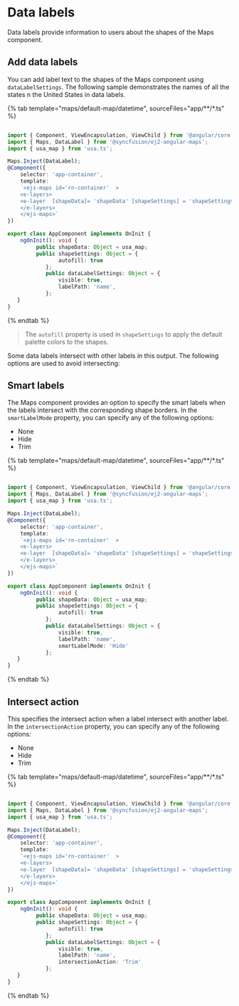 # Data labels

Data labels provide information to users about the shapes of the Maps component.

## Add data labels

You can add label text to the shapes of the Maps component using `dataLabelSettings`. The following sample demonstrates the names of all the states n the United States in data labels.

{% tab template="maps/default-map/datetime", sourceFiles="app/**/*.ts" %}

```typescript

import { Component, ViewEncapsulation, ViewChild } from '@angular/core';
import { Maps, DataLabel } from '@syncfusion/ej2-angular-maps';
import { usa_map } from 'usa.ts';

Maps.Inject(DataLabel);
@Component({
    selector: 'app-container',
    template:
    `<ejs-maps id='rn-container'  >
    <e-layers>
    <e-layer  [shapeData]= 'shapeData' [shapeSettings] = 'shapeSettings' [dataLabelSettings] = 'dataLabelSettings'></e-layer>
    </e-layers>
    </ejs-maps>`
})

export class AppComponent implements OnInit {
    ngOnInit(): void {
         public shapeData: Object = usa_map;
         public shapeSettings: Object = {
                autofill: true
            };
            public dataLabelSettings: Object = {
                visible: true,
                labelPath: 'name',
            };
   }
}

```

{% endtab %}

> The `autofill` property is used in `shapeSettings` to apply the default palette colors to the shapes.

Some data labels intersect with other labels in this output. The following options are used to avoid intersecting:

## Smart labels

The Maps component provides an option to specify the smart labels when the labels intersect with the corresponding shape borders. In the `smartLabelMode` property, you can specify any of the following options:

* None
* Hide
* Trim

{% tab template="maps/default-map/datetime", sourceFiles="app/**/*.ts" %}

```typescript

import { Component, ViewEncapsulation, ViewChild } from '@angular/core';
import { Maps, DataLabel } from '@syncfusion/ej2-angular-maps';
import { usa_map } from 'usa.ts';

Maps.Inject(DataLabel);
@Component({
    selector: 'app-container',
    template:
    `<ejs-maps id='rn-container'  >
    <e-layers>
    <e-layer  [shapeData]= 'shapeData' [shapeSettings] = 'shapeSettings' [dataLabelSettings] = 'dataLabelSettings'></e-layer>
    </e-layers>
    </ejs-maps>`
})

export class AppComponent implements OnInit {
    ngOnInit(): void {
         public shapeData: Object = usa_map;
         public shapeSettings: Object = {
                autofill: true
            };
            public dataLabelSettings: Object = {
                visible: true,
                labelPath: 'name',
                smartLabelMode: 'Hide'
            };
   }
}

```

{% endtab %}

## Intersect action

This specifies the intersect action when a label intersect with another label. In the `intersectionAction` property, you can specify any of the following options:

* None
* Hide
* Trim

{% tab template="maps/default-map/datetime", sourceFiles="app/**/*.ts" %}

```typescript

import { Component, ViewEncapsulation, ViewChild } from '@angular/core';
import { Maps, DataLabel } from '@syncfusion/ej2-angular-maps';
import { usa_map } from 'usa.ts';

Maps.Inject(DataLabel);
@Component({
    selector: 'app-container',
    template:
    `<ejs-maps id='rn-container'  >
    <e-layers>
    <e-layer  [shapeData]= 'shapeData' [shapeSettings] = 'shapeSettings' [dataLabelSettings] = 'dataLabelSettings'></e-layer>
    </e-layers>
    </ejs-maps>`
})

export class AppComponent implements OnInit {
    ngOnInit(): void {
         public shapeData: Object = usa_map;
         public shapeSettings: Object = {
                autofill: true
            };
            public dataLabelSettings: Object = {
                visible: true,
                labelPath: 'name',
                intersectionAction: 'Trim'
            };
   }
}

```

{% endtab %}